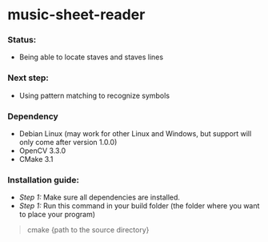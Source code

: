 # music-sheet-reader

### Status:
- Being able to locate staves and staves lines

### Next step:
- Using pattern matching to recognize symbols

### Dependency
 - Debian Linux (may work for other Linux and Windows, but support will only come after version 1.0.0)
 - OpenCV 3.3.0
 - CMake 3.1

### Installation guide:
 - *Step 1:* Make sure all dependencies are installed.
 - *Step 1:* Run this command in your build folder (the folder where you want to place your program)
> cmake {path to the source directory}
